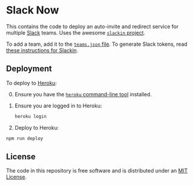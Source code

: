# Slack Now

This contains the code to deploy an auto-invite and redirect service for multiple [Slack](https://slack.com/) teams. Uses the awesome [`slackin` project](https://github.com/rauchg/slackin).

To add a team, add it to the [`teams.json` file](teams.json). To generate Slack tokens, read [these instructions for Slackin](https://github.com/rauchg/slackin#npm).


## Deployment

To deploy to [Heroku](https://www.heroku.com/):

0. Ensure you have the [`heroku` command-line tool](https://devcenter.heroku.com/articles/heroku-command-line) installed.
0. Ensure you are logged in to Heroku:

    ```sh
    heroku login
    ```

0. Deploy to Heroku:

  ```sh
  npm run deploy
  ```


## License

The code in this repository is free software and is distributed under an [MIT License](LICENSE.md).
